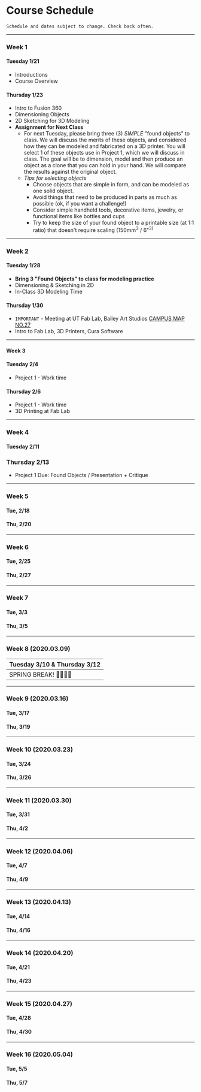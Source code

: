 # Course Schedule

```
Schedule and dates subject to change. Check back often.
```

---
### Week 1

#### Tuesday 1/21
* Introductions
* Course Overview

#### Thursday 1/23
* Intro to Fusion 360
* Dimensioning Objects
* 2D Sketching for 3D Modeling
* **Assignment for Next Class**
  * For next Tuesday, please bring three (3) *SIMPLE* "found objects" to class. We will discuss the merits of these objects, and considered  how they can be modeled and fabricated on a 3D printer. You will select 1 of these objects use in Project 1, which we will discuss in class. The goal will be to dimension, model and then produce an object as a clone that you can hold in your hand. We will compare the results against the original object.
  * *Tips for selecting objects*
    - Choose objects that are simple in form, and can be modeled as one solid object.
    - Avoid things that need to be produced in parts as much as possible (ok, if you want a challenge!)
    - Consider simple handheld tools, decorative items, jewelry, or functional items like bottles and cups
    - Try to keep the size of your found object to a printable size (at 1:1 ratio) that doesn't require scaling (150mm<sup>3</sup> / 6"<sup>3)

---
### Week 2

#### Tuesday 1/28
* **Bring 3 "Found Objects" to class for modeling practice**
* Dimensioning & Sketching in 2D
* In-Class 3D Modeling Time

#### Thursday 1/30
* ```IMPORTANT``` - Meeting at UT Fab Lab, Bailey Art Studios [CAMPUS MAP NO.27](https://www.ut.edu/uploadedFiles/About/UTCampusMap-a_924.pdf)
* Intro to Fab Lab, 3D Printers, Cura Software

---
#### Week 3 

#### Tuesday 2/4
* Project 1 - Work time

#### Thursday 2/6
* Project 1 - Work time
* 3D Printing at Fab Lab

---
### Week 4

#### Tuesday 2/11

### Thursday 2/13 
* Project 1 Due: Found Objects / Presentation + Critique

---

### Week 5

#### Tue, 2/18
#### Thu, 2/20

---
### Week 6
#### Tue, 2/25
#### Thu, 2/27

---
### Week 7
#### Tue, 3/3
#### Thu, 3/5

---
### Week 8 (2020.03.09)

| Tuesday 3/10 & Thursday 3/12 |
| :---     |
| SPRING BREAK! 👏🎉🥂😸 |

---
### Week 9 (2020.03.16)
#### Tue, 3/17
#### Thu, 3/19

---
### Week 10 (2020.03.23)
#### Tue, 3/24
#### Thu, 3/26

---
### Week 11 (2020.03.30)
#### Tue, 3/31
#### Thu, 4/2

---
### Week 12 (2020.04.06)
#### Tue, 4/7
#### Thu, 4/9

---
### Week 13 (2020.04.13)
#### Tue, 4/14
#### Thu, 4/16

---
### Week 14 (2020.04.20)
#### Tue, 4/21
#### Thu, 4/23

---
### Week 15 (2020.04.27)
#### Tue, 4/28
#### Thu, 4/30

---
### Week 16 (2020.05.04)
#### Tue, 5/5
#### Thu, 5/7
